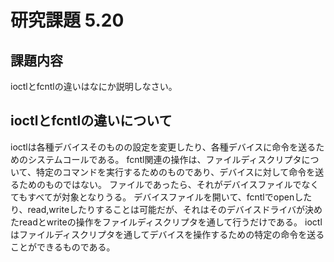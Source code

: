 # 研究課題 5.20
## 課題内容
ioctlとfcntlの違いはなにか説明しなさい。

## ioctlとfcntlの違いについて
ioctlは各種デバイスそのものの設定を変更したり、各種デバイスに命令を送るためのシステムコールである。
fcntl関連の操作は、ファイルディスクリプタについて、特定のコマンドを実行するためのものであり、デバイスに対して命令を送るためのものではない。
ファイルであったら、それがデバイスファイルでなくてもすべてが対象となりうる。
デバイスファイルを開いて、fcntlでopenしたり、read,writeしたりすることは可能だが、それはそのデバイスドライバが決めたreadとwriteの操作をファイルディスクリプタを通して行うだけである。
ioctlはファイルディスクリプタを通してデバイスを操作するための特定の命令を送ることができるものである。
